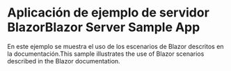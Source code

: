 # <a name="blazor-server-sample-app"></a><span data-ttu-id="65824-101">Aplicación de ejemplo de servidor Blazor</span><span class="sxs-lookup"><span data-stu-id="65824-101">Blazor Server Sample App</span></span>

<span data-ttu-id="65824-102">En este ejemplo se muestra el uso de los escenarios de Blazor descritos en la documentación.</span><span class="sxs-lookup"><span data-stu-id="65824-102">This sample illustrates the use of Blazor scenarios described in the Blazor documentation.</span></span>
